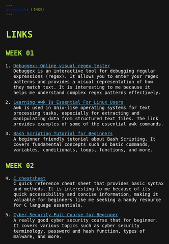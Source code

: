 ```yaml
---
permalink: LINKS/
---
```

<style>
html, *, body {
  background-color: #151515;
  line-height: 120%;
  color: white;
  font-family: monospace, courier;
}
h1,h2{
  color: #b5e853;
}
a {
  color: #63c0f5;
  text-decoration: underline;
}
a:hover {
  color: #c5e1f5;
}
</style>

# LINKS

## WEEK 01

1. [Debuggex: Online visual regex tester](https://www.debuggex.com/)<br>
Debuggex is an interactive tool for debugging regular expressions (regex).
It allows you to enter your regex patterns and provides a visual representation of how they match text.
It is interesting to me because it helps me understand complex regex patterns effectively.

2. [Learning Awk Is Essential For Linux Users](https://youtu.be/9YOZmI-zWok?si=fxTr6k0_zSkJzPw9)<br>
Awk is used in Unix-like operating systems for text processing tasks, especially for extracting and manipulating data from structured text files.
The link provides examples of some of the essential awk commands.

3. [Bash Scripting Tutorial for Beginners](https://youtu.be/tK9Oc6AEnR4?si=WjRdk4IZRvxjRoup)<br>
A beginner friendly tutorial about Bash Scripting. It covers fundamental concepts such as basic commands, variables, conditionals, loops, functions, and more.

## WEEK 02

4. [C cheatsheet](https://quickref.me/c.html)<br>
C quick reference cheat sheet that provides basic syntax and methods. It is interesting to me because of its quick accessibility and concise information,
making it valuable for beginners like me seeking a handy resource for C language essentials.

5. [Cyber Security Full Course for Beginner](https://youtu.be/U_P23SqJaDc?si=BNX2ukur-7Zoq5DY)<br>
A really good cyber security course that for beginner. It covers various topics such as cyber security terminology, password and hash function, types of malware, and more.
